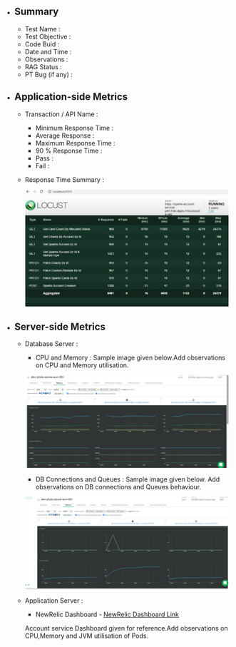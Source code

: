 - ## Summary
    - Test Name :
    - Test Objective :
    - Code Buid :
    - Date and Time :
    - Observations :
    - RAG Status :
    - PT Bug (if any) : 
 - ## Application-side Metrics
    - Transaction / API  Name :
      - Minimum Response Time :
      - Average Response :
      - Maximum Response Time :
      - 90 % Response Time :
      - Pass :
      - Fail :
     - Response Time Summary :   
     
       ![Response Time - Summary](./Images/ResponseTime_Summary_TestName_BuildName_DataeandTime.PNG) 
       
 - ## Server-side Metrics 
   - Database Server :
     - CPU and Memory : Sample image given below.Add observations on CPU and Memory utilisation.
      
      ![Mongo DB CPU and Memory - Sample Image](./Images/MongoDB_Perf_TestName_BuildNo_CPUandMemory_DateandTime.png)
      
     - DB Connections and Queues : Sample image given below. Add observations on DB connections and Queues behaviour. 
     
      ![Mongo DB Connections and Queues - Sample Image](./Images/MongoDB_Perf_TestName_BuildNo_QueuesandConnections_DateandTime.png)
      
   - Application Server  :
       - NewRelic Dashboard - [NewRelic Dashboard Link](https://one.nr/0znQxNe4dRV) 
       
        Account service Dashboard given for reference.Add observations on CPU,Memory and JVM utilisation of Pods.

